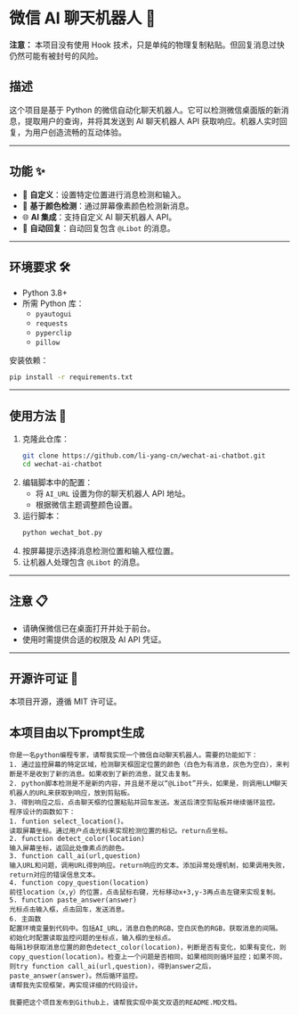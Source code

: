 # 微信 AI 聊天机器人 🤖

**注意：** 本项目没有使用 Hook 技术，只是单纯的物理复制粘贴。但回复消息过快仍然可能有被封号的风险。

## 描述
这个项目是基于 Python 的微信自动化聊天机器人。它可以检测微信桌面版的新消息，提取用户的查询，并将其发送到 AI 聊天机器人 API 获取响应。机器人实时回复，为用户创造流畅的互动体验。

---

## 功能 ✨
- 📍 **自定义**：设置特定位置进行消息检测和输入。
- 🎨 **基于颜色检测**：通过屏幕像素颜色检测新消息。
- 🌐 **AI 集成**：支持自定义 AI 聊天机器人 API。
- 🔄 **自动回复**：自动回复包含 `@Libot` 的消息。

---

## 环境要求 🛠️
- Python 3.8+
- 所需 Python 库：
  - `pyautogui`
  - `requests`
  - `pyperclip`
  - `pillow`

安装依赖：
```bash
pip install -r requirements.txt
```

---

## 使用方法 🚀
1. 克隆此仓库：
   ```bash
   git clone https://github.com/li-yang-cn/wechat-ai-chatbot.git
   cd wechat-ai-chatbot
   ```
2. 编辑脚本中的配置：
   - 将 `AI_URL` 设置为你的聊天机器人 API 地址。
   - 根据微信主题调整颜色设置。
3. 运行脚本：
   ```bash
   python wechat_bot.py
   ```
4. 按屏幕提示选择消息检测位置和输入框位置。
5. 让机器人处理包含 `@Libot` 的消息。

---

## 注意 📋
- 请确保微信已在桌面打开并处于前台。
- 使用时需提供合适的权限及 AI API 凭证。

---

## 开源许可证 📜
本项目开源，遵循 MIT 许可证。

## 本项目由以下prompt生成
```text
你是一名python编程专家，请帮我实现一个微信自动聊天机器人。需要的功能如下：
1. 通过监控屏幕的特定区域，检测聊天框固定位置的颜色（白色为有消息，灰色为空白），来判断是不是收到了新的消息。如果收到了新的消息，就又击复制。
2. python脚本检测是不是新的内容，并且是不是以“@Libot”开头，如果是，则调用LLM聊天机器人的URL来获取到响应，放到剪贴板。
3. 得到响应之后，点击聊天框的位置粘贴并回车发送。发送后清空剪贴板并继续循环监控。
程序设计的函数如下：
1. funtion select_location()。
读取屏幕坐标。通过用户点击光标来实现检测位置的标记。return点坐标。
2. function detect_color(location)
输入屏幕坐标，返回此处像素点的颜色。
3. function call_ai(url,question)
输入URL和问题，调用URL得到响应。return响应的文本。添加异常处理机制，如果调用失败，return对应的错误信息文本。
4. function copy_question(location)
前往location（x,y）的位置，点击鼠标右键，光标移动x+3,y-3再点击左键来实现复制。
5. function paste_answer(answer)
光标点击输入框，点击回车，发送消息。
6. 主函数
配置环境变量到代码中。包括AI_URL，消息白色的RGB，空白灰色的RGB，获取消息的间隔。
初始化时配置读取监控问题的坐标点，输入框的坐标点。
每隔1秒获取消息位置的颜色detect_color(location)，判断是否有变化，如果有变化，则copy_question(location)。检查上一个问题是否相同，如果相同则循环监控；如果不同，则try function call_ai(url,question)，得到answer之后，paste_answer(answer)。然后循环监控。
请帮我先实现框架，再实现详细的代码设计。
```
```text
我要把这个项目发布到Github上，请帮我实现中英文双语的README.MD文档。
```